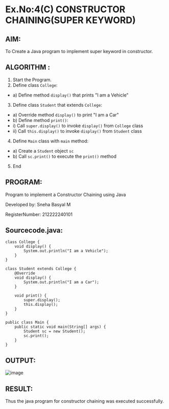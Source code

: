 # Ex.No:4(C)    CONSTRUCTOR CHAINING(SUPER KEYWORD)

## AIM:
To Create a Java program to implement super keyword in constructor.

## ALGORITHM :
1.  Start the Program.
2.	Define class `College`:
-	a) Define method `display()` that prints "I am a Vehicle"
3.	Define class `Student` that extends `College`:
-	a) Override method `display()` to print "I am a Car"
-	b) Define method `print()`:
-	i) Call `super.display()` to invoke `display()` from `College` class
-	ii) Call `this.display()` to invoke `display()` from `Student` class
4.	Define `Main` class with `main` method:
-	a) Create a `Student` object `sc`
-	b) Call `sc.print()` to execute the `print()` method
5.	End


## PROGRAM:

Program to implement a Constructor Chaining using Java

Developed by: Sneha Basyal M

RegisterNumber: 212222240101 


## Sourcecode.java:
```
class College {
    void display() {
        System.out.println("I am a Vehicle");
    }
}

class Student extends College {
    @Override
    void display() {
        System.out.println("I am a Car");
    }

    void print() {
        super.display(); 
        this.display();   
    }
}

public class Main {
    public static void main(String[] args) {
        Student sc = new Student();
        sc.print();
    }
}
```
## OUTPUT:
![image](https://github.com/user-attachments/assets/8468cd0a-4d07-4566-ab20-48c648f74bb7)


## RESULT:
Thus the java program for constructor chaining was executed successfully.




